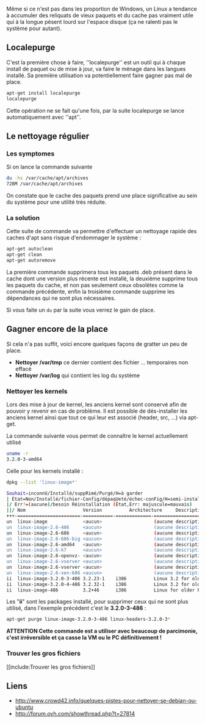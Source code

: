Même si ce n'est pas dans les proportion de Windows, un Linux a tendance à accumuler des reliquats de vieux paquets et du cache pas vraiment
utile qui à la longue pèsent lourd sur l'espace disque (ça ne ralenti pas le système pour autant).

## Localepurge
C'est la première chose à faire, ''localepurge'' est un outil qui à chaque install de paquet ou de mise à jour, va faire le ménage dans les langues installé.
Sa première utilisation va potentiellement faire gagner pas mal de place.

``` sh
apt-get install localepurge
localepurge
```

Cette opération ne se fait qu'une fois, par la suite localepurge se lance automatiquement avec ''apt''.

## Le nettoyage régulier
### Les symptomes
Si on lance la commande suivante
``` sh
du -hs /var/cache/apt/archives
728M /var/cache/apt/archives
```

On constate que le cache des paquets prend une place significative au sein du système pour une utilité très réduite.

### La solution
Cette suite de commande va permettre d'effectuer un nettoyage rapide des caches d'apt sans risque d'endommager le système :
``` sh
apt-get autoclean
apt-get clean
apt-get autoremove
```

La première commande supprimera tous les paquets .deb présent dans le cache dont une version plus récente est installé, la deuxième supprime tous les paquets
du cache, et non pas seulement ceux obsolètes comme la commande précédente, enfin la troisième commande supprime les dépendances qui ne sont plus nécessaires.

Si vous faite un `du` par la suite vous verrez le gain de place.

## Gagner encore de la place
Si cela n'a pas suffit, voici encore quelques façons de gratter un peu de place.

  * **Nettoyer /var/tmp** ce dernier contient des fichier ... temporaires non effacé
  * **Nettoyer /var/log** qui contient les log du système

### Nettoyer les kernels
Lors des mise à jour de kernel, les anciens kernel sont conservé afin de pouvoir y revenir en cas de problème.
Il est possible de dés-installer les anciens kernel ainsi que tout ce qui leur est associé (header, src, ...) via apt-get.

La commande suivante vous permet de connaître le kernel actuellement utilisé

``` sh
uname -r
3.2.0-3-amd64
```

Celle pour les kernels installé :
``` sh
dpkg --list 'linux-image*'

Souhait=inconnU/Installé/suppRimé/Purgé/H=à garder
| État=Non/Installé/fichier-Config/dépaqUeté/échec-conFig/H=semi-installé/W=attend-traitement-déclenchements
|/ Err?=(aucune)/besoin Réinstallation (État,Err: majuscule=mauvais)
||/ Nom                     Version          Architecture     Description
+++-=======================-===========-=============-====================================================
un  linux-image             <aucun>                   (aucune description n'est disponible)
un  linux-image-2.6-486     <aucun>                   (aucune description n'est disponible)
un  linux-image-2.6-686     <aucun>                   (aucune description n'est disponible)
un  linux-image-2.6-686-big <aucun>                   (aucune description n'est disponible)
un  linux-image-2.6-amd64   <aucun>                   (aucune description n'est disponible)
un  linux-image-2.6-k7      <aucun>                   (aucune description n'est disponible)
un  linux-image-2.6-openvz- <aucun>                   (aucune description n'est disponible)
un  linux-image-2.6-vserver <aucun>                   (aucune description n'est disponible)
un  linux-image-2.6-vserver <aucun>                   (aucune description n'est disponible)
un  linux-image-2.6-xen-686 <aucun>                   (aucune description n'est disponible)
ii  linux-image-3.2.0-3-486 3.2.23-1    i386          Linux 3.2 for older PCs
ii  linux-image-3.2.0-4-486 3.2.32-1    i386          Linux 3.2 for older PCs
ii  linux-image-486         3.2+46      i386          Linux for older PCs (meta-package)
```

Les "**ii**" sont les packages installé, pour supprimer ceux qui ne sont plus utilisé, dans l'exemple précédent c'est le **3.2.0-3-486** :

``` sh
apt-get purge linux-image-3.2.0-3-486 linux-headers-3.2.0-3*
```

**ATTENTION Cette commande est a utiliser avec beaucoup de parcimonie, c'est irréversible et ça casse la VM ou le PC définitivement !**

### Trouver les gros fichiers
[[include:Trouver les gros fichiers]]

## Liens
  * http://www.crowd42.info/quelques-pistes-pour-nettoyer-se-debian-ou-ubuntu
  * http://forum.ovh.com/showthread.php?t=27814

<!-- --- tags: linux -->